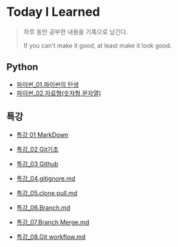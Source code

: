 # Today I Learned
> 하루 동안 공부한 내용을 기록으로 남긴다.
>
> If you can't make it good, at least make it look good.





## Python

- [파이썬_01.파이썬의 탄생](https://github.com/kimsm0803/TIL/blob/master/%ED%8C%8C%EC%9D%B4%EC%8D%AC/%ED%8C%8C%EC%9D%B4%EC%8D%AC_01.%ED%8C%8C%EC%9D%B4%EC%8D%AC%EC%9D%98%20%ED%83%84%EC%83%9D.ipynb)
- [파이썬_02.자료형(숫자형,문자열)](https://github.com/kimsm0803/TIL/blob/master/%ED%8C%8C%EC%9D%B4%EC%8D%AC/%ED%8C%8C%EC%9D%B4%EC%8D%AC_02.%EC%9E%90%EB%A3%8C%ED%98%95(%EC%88%AB%EC%9E%90%ED%98%95%2C%EB%AC%B8%EC%9E%90%EC%97%B4).ipynb)





## 특강

- [특강 01 MarkDown](https://github.com/kimsm0803/TIL/blob/master/Github%ED%8A%B9%EA%B0%95/%ED%8A%B9%EA%B0%95_01.MarkDown.md)

- [특강_02 Git기초](https://github.com/kimsm0803/TIL/blob/master/Github%ED%8A%B9%EA%B0%95/%ED%8A%B9%EA%B0%95_02.Git%EA%B8%B0%EC%B4%88.md)

- [특강_03 Github](https://github.com/kimsm0803/TIL/blob/master/Github%ED%8A%B9%EA%B0%95/%ED%8A%B9%EA%B0%95_03.Github.md)

- [특강_04.gitignore.md](https://github.com/kimsm0803/TIL/blob/master/Github%ED%8A%B9%EA%B0%95/%ED%8A%B9%EA%B0%95_04.gitignore.md)

- [특강_05.clone,pull.md](https://github.com/kimsm0803/TIL/blob/master/Github%ED%8A%B9%EA%B0%95/%ED%8A%B9%EA%B0%95_05.clone%2Cpull.md)

- [특강_06.Branch.md](https://github.com/kimsm0803/TIL/blob/master/Github%ED%8A%B9%EA%B0%95/%ED%8A%B9%EA%B0%95_06.Branch.md)

- [특강_07.Branch Merge.md](https://github.com/kimsm0803/TIL/blob/master/Github%ED%8A%B9%EA%B0%95/%ED%8A%B9%EA%B0%95_07.Branch%20Merge.md)

- [특강_08.Git workflow.md](https://github.com/kimsm0803/TIL/blob/master/Github%ED%8A%B9%EA%B0%95/%ED%8A%B9%EA%B0%95_08.Git%20workflow.md)

  
